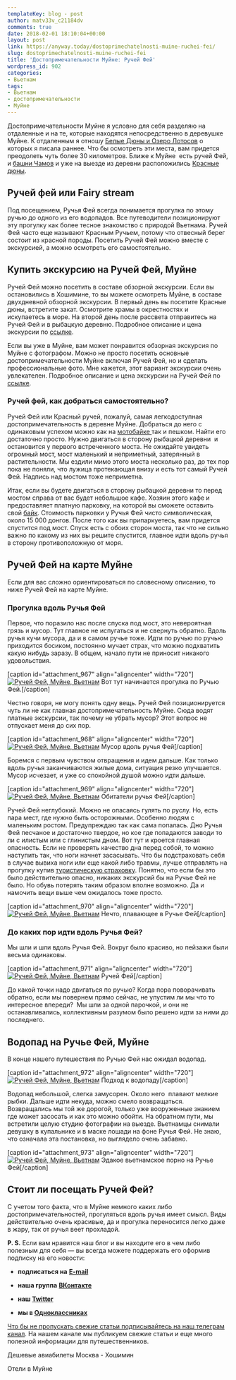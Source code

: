 ```yaml
---
templateKey: blog - post
author: matv33v_c21184dv
comments: true
date: 2018-02-01 18:10:04+00:00
layout: post
link: https://anyway.today/dostoprimechatelnosti-muine-ruchei-fei/
slug: dostoprimechatelnosti-muine-ruchei-fei
title: 'Достопримечательности Муйне: Ручей Фей'
wordpress_id: 902
categories:
- Вьетнам
tags:
- Вьетнам
- достопримечательности
- Муйне
---
```


Достопримечательности Муйне я условно для себя разделяю на отдаленные и на те, которые находятся непосредственно в деревушке Муйне. К отдаленным я отношу [Белые Дюны и Озеро Лотосов](http://anyway.today/dostoprimechatelnosti-v-muine-belie-duni-i-ozero-lotosov/) о которых я писала раннее. Что бы осмотреть эти места, вам придется преодолеть чуть более 30 километров. Ближе к Муйне  есть ручей Фей, и [башни Чамов](https://anyway.today/dostoprimechatelnosti-muine-bashni-chamov/) и уже на выезде из деревни расположились [Красные дюны](https://anyway.today/dostoprimechatelnosti-v-muine-krasnie-duni/).




<!-- more -->





## Ручей фей или Fairy stream




Под посещением, Ручья Фей всегда понимается прогулка по этому ручью до одного из его водопадов. Все путеводители позиционируют эту прогулку как более тесное знакомство с природой Вьетнама. Ручей Фей часто еще называют Красным Ручьем, потому что отвесный берег состоит из красной породы. Посетить Ручей Фей можно вместе с экскурсией, а можно осмотреть его самостоятельно.





## Купить экскурсию на Ручей Фей, Муйне




Ручей Фей можно посетить в составе обзорной экскурсии. Если вы остановились в Хошимине, то вы можете осмотреть Муйне, в составе двухдневной обзорной экскурсии. В первый день вы посетите Красные дюны, встретите закат. Осмотрите храмы в окрестностях и  искупаетесь в море. На второй день после рассвета отправитесь на Ручей Фей и в рыбацкую деревню. Подробное описание и цена экскурсии по [ссылке](https://c50.travelpayouts.com/click?shmarker=14510.feirySpring&promo_id=1397&source_type=customlink&type=click&custom_url=https%3A%2F%2Fvivaster.com%2Fvietnam%2Fmui-ne%2Foffer-mui-ne-beach-excursion-sunrise-over-the-red-sand-dune-30613%2F).




Если вы уже в Муйне, вам может понравится обзорная экскурсия по Муйне с фотографом. Можно не просто посетить основные достопримечательности Муйне включая Ручей Фей, но и сделать профессиональные фото. Мне кажется, этот вариант экскурсии очень увлекателен. Подробное описание и цена экскурсии на Ручей Фей по [ссылке](https://c11.travelpayouts.com/click?shmarker=14510.feirySpring&promo_id=652&source_type=customlink&type=click&custom_url=https%3A%2F%2Fexperience.tripster.ru%2Fexperience%2F11491%2F).





### Ручей фей, как добраться самостоятельно?




Ручей Фей или Красный ручей, пожалуй, самая легкодоступная достопримечательность в деревне Муйне. Добраться до него с одинаковым успехом можно как на [мотобайке ](http://anyway.today/arenda-motobaika-vo-vietname/)так и пешком. Найти его достаточно просто. Нужно двигаться в сторону рыбацкой деревни  и остановится у первого встреченного моста. Не ожидайте увидеть огромный мост, мост маленький и неприметный, затерянный в растительности. Мы ездили мимо этого моста несколько раз, до тех пор пока не поняли, что лужица протекающая внизу и есть тот самый Ручей Фей. Надпись над мостом тоже неприметна.




Итак, если вы будете двигаться в сторону рыбацкой деревни то перед мостом справа от вас будет небольшое кафе. Хозяин этого кафе и предоставляет платную парковку, на которой вы сможете оставить свой [байк](https://anyway.today/arenda-motobaika-vo-vietname/). Стоимость парковки у Ручья Фей чисто символическая, около 15 000 донгов. После того как вы припаркуетесь, вам придется спустится под мост. Спуск есть с обоих сторон моста, так что не сильно важно по какому из них вы решите спустится, главное идти вдоль ручья в сторону противоположную от моря.





## Ручей Фей на карте Муйне


Если для вас сложно ориентироваться по словесному описанию, то ниже Ручей Фей на карте Муйне.
﻿


### Прогулка вдоль Ручья Фей




Первое, что поразило нас после спуска под мост, это невероятная грязь и мусор. Тут главное не испугаться и не свернуть обратно. Вдоль ручья кучи мусора, да и в самом ручье тоже. Идти по ручью по ручью приходится босиком, постоянно мучает страх, что можно подхватить какую нибудь заразу. В общем, начало пути не приносит никакого удовольствия.




[caption id="attachment_967" align="aligncenter" width="720"][![Ручей Фей, Муйне, Вьетнам](http://anyway.today/wp-content/uploads/2015/04/2014-10-22_Vietnam_0270.jpg)](http://anyway.today/wp-content/uploads/2015/04/2014-10-22_Vietnam_0270.jpg) Вот тут начинается прогулка по Ручью Фей.[/caption]


Честно говоря, не могу понять одну вещь. Ручей Фей позиционируется чуть ли не как главная достопримечательность Муйне. Сюда водят платные экскурсии, так почему не убрать мусор? Этот вопрос не отпускает меня до сих пор.




[caption id="attachment_968" align="aligncenter" width="720"][![Ручей Фей, Муйне, Вьетнам](http://anyway.today/wp-content/uploads/2015/04/2014-10-22_Vietnam_0271.jpg)](http://anyway.today/wp-content/uploads/2015/04/2014-10-22_Vietnam_0271.jpg) Мусор вдоль ручья Фей[/caption]


Боремся с первым чувством отвращения и идем дальше. Как только вдоль ручья заканчиваются жилые дома, ситуация резко улучшается. Мусор исчезает, и уже со спокойной душой можно идти дальше.




[caption id="attachment_969" align="aligncenter" width="720"][![Ручей Фей, Муйне, Вьетнам](http://anyway.today/wp-content/uploads/2015/04/2014-10-22_Vietnam_0275.jpg)](http://anyway.today/wp-content/uploads/2015/04/2014-10-22_Vietnam_0275.jpg) Обитатели ручья Фей[/caption]


Ручей Фей неглубокий. Можно не опасаясь гулять по руслу. Но, есть пара мест, где нужно быть осторожными. Особенно людям с маленьким ростом. Предупреждаю так как сама попалась. Дно Ручья Фей песчаное и достаточно твердое, но кое где попадаются заводи то ли с илистым или с глинистым дном. Вот тут и кроется главная опасность. Если не проверять качество дна перед собой, то можно наступить так, что ноги начнет засасывать. Что бы подстраховать себя в случае вывиха ноги или еще какой либо травмы, лучше отправлять на прогулку купив [туристическую страховку](https://anyway.today/zachem-nujna-turisticheskaya-medizinskay-strahovka/). Понятно, что если бы это было действительно опасно, никаких экскурсий бы на Ручье Фей не было. Но обувь потерять таким образом вполне возможно. Да и намочить вещи выше чем ожидалось тоже просто.




[caption id="attachment_970" align="aligncenter" width="720"][![Ручей Фей, Муйне, Вьетнам](http://anyway.today/wp-content/uploads/2015/04/2014-10-22_Vietnam_0289.jpg)](http://anyway.today/wp-content/uploads/2015/04/2014-10-22_Vietnam_0289.jpg) Нечто, плавающее в Ручье Фей[/caption]


### До каких пор идти вдоль Ручья Фей?




Мы шли и шли вдоль Ручья Фей. Вокруг было красиво, но пейзажи были весьма одинаковы.




[caption id="attachment_971" align="aligncenter" width="720"][![Ручей Фей, Муйне, Вьетнам](http://anyway.today/wp-content/uploads/2015/04/2014-10-22_Vietnam_0290.jpg)](http://anyway.today/wp-content/uploads/2015/04/2014-10-22_Vietnam_0290.jpg) Ручей Фей[/caption]


До какой точки надо двигаться по ручью? Когда пора поворачивать обратно, если мы повернем прямо сейчас, не упустим ли мы что то интересное впереди?  Мы шли за одной парочкой, и они не останавливались, коллективным разумом было решено идти за ними до последнего.





## Водопад на Ручье Фей, Муйне




В конце нашего путешествия по Ручью Фей нас ожидал водопад.




[caption id="attachment_972" align="aligncenter" width="720"][![Ручей Фей, Муйне, Вьетнам](http://anyway.today/wp-content/uploads/2015/04/2014-10-22_Vietnam_0297.jpg)](http://anyway.today/wp-content/uploads/2015/04/2014-10-22_Vietnam_0297.jpg) Подход к водопаду[/caption]


Водопад небольшой, слегка замусорен. Около него  плавают мелкие рыбки. Дальше идти некуда, можно смело возвращаться. Возвращались мы той же дорогой, только уже вооруженные знанием где может засосать и как это можно обойти. На обратном пути, мы встретили целую студию фотографии на выезде. Вьетнамцы снимали девушку в купальнике и в маске лошади на фоне Ручья Фей. Не знаю, что означала эта постановка, но выглядело очень забавно.




[caption id="attachment_973" align="aligncenter" width="720"][![Ручей Фей, Муйне, Вьетнам](http://anyway.today/wp-content/uploads/2015/04/2014-10-22_Vietnam_0299.jpg)](http://anyway.today/wp-content/uploads/2015/04/2014-10-22_Vietnam_0299.jpg) Эдакое вьетнамское порно на Ручье Фей[/caption]


## Стоит ли посещать Ручей Фей?




С учетом того факта, что в Муйне немного каких либо достопримечательностей, прогуляться вдоль ручья имеет смысл. Виды действительно очень красивые, да и прогулка переносится легко даже в жару, так от ручья веет прохладой.


**P. S.** Если вам нравится наш блог и вы находите его в чем либо полезным для себя — вы всегда можете поддержать его оформив подписку на его новости:



 	
  * **подписаться на** [**E-mail**](https://feedburner.google.com/fb/a/mailverify?uri=Anywaytoday&amp;loc=en_US)

 	
  * **наша группа** [**ВКонтакте**](http://vk.com/public90452188)

 	
  * **наш [Twitter](https://twitter.com/TodayAnyway)**

 	
  * **мы в [Одноклассниках](http://ok.ru/group/54402107244544)**




[Что бы не пропускать свежие статьи подписывайтесь на наш телеграм канал](https://t.me/anyway_today). На нашем канале мы публикуем свежие статьи и еще много полезной информации для путешественников.


Дешевые авиабилеты Москва - Хошимин


Отели в Муйне


